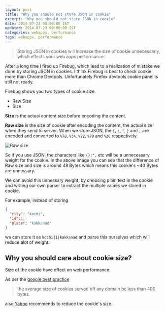 ```yaml
---
layout: post
title: "Why you should not store JSON in cookie"
excerpt: "Why you should not store JSON in cookie"
date: 2014-07-23 00:00:00 IST
updated: 2014-07-23 00:00:00 IST
categories: webapps, performance
tags: webapps, performance
---
```


> Storing JSON in cookies will increase the size of cookie unnecessarly, which effects your web apps performance. 

After a long time I fired up Firebug, which lead to a realization of mistake we done by storing JSON in cookies. I think Firebug is best to check cookie more than Chrome Devtools. Unfortunately Firefox devtools cookie panel is still not ready.

Firebug shows you two types of cookie size.

* Raw Size
* Size

**Size** is the actual content size before encoding the content.

**Raw size** is the size of cookie after encoding the content, the actual size when they send to server. When we store JSON, the `{`, `:`, `"`, `}` and `,` are encoded and converted to `%7B`, `%3A`, `%22`, `%7D` and `%2C` respectively.

![Raw size](http://i653.photobucket.com/albums/uu253/revathskumar/Coderepo/2014/07/firebug-cookie_zps27ccc4b4.png)

So if you use JSON, the characters like `{}:",` etc will be a unnecessary weight for the cookie. In the above image you can see that the difference of Raw size and size is around 48 Bytes which means this cookie's ~40 Bytes are unnessary.

We can avoid this unnessary weight, by choosing plain text in the cookie and writing our own parser to extract the multiple values we stored in cookie.

For example, instead of storing 

```json
{
  "city": "kochi",
  "id":1,
  "place": "kakkanad" 
}
```
we can store it as `kochi|1|kakkanad` and parse this ourselves which will reduce alot of weight.

## Why you should care about cookie size?

Size of the cookie have effect on web performance.

As per the [google best practice](https://developers.google.com/speed/docs/best-practices/request#MinimizeRequestSize)

>  the average size of cookies served off any domain be less than 400 bytes.

also [Yahoo](https://developer.yahoo.com/performance/rules.html#cookie_size) recommends to reduce the cookie's size.

